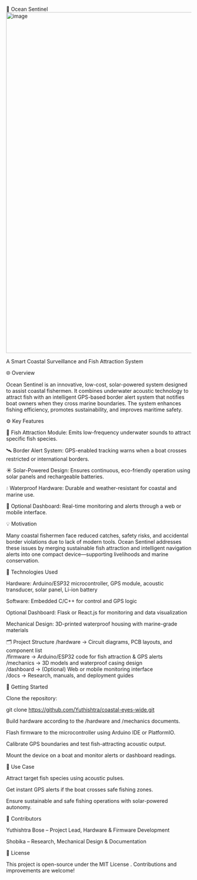 🌊 Ocean Sentinel
<img width="1873" height="926" alt="image" src="https://github.com/user-attachments/assets/b49f07a2-d836-4bdb-8174-314a0bc9ea72" />


A Smart Coastal Surveillance and Fish Attraction System

🌐 Overview

Ocean Sentinel is an innovative, low-cost, solar-powered system designed to assist coastal fishermen. It combines underwater acoustic technology to attract fish with an intelligent GPS-based border alert system that notifies boat owners when they cross marine boundaries. The system enhances fishing efficiency, promotes sustainability, and improves maritime safety.

⚙️ Key Features

🎣 Fish Attraction Module: Emits low-frequency underwater sounds to attract specific fish species.

🛰️ Border Alert System: GPS-enabled tracking warns when a boat crosses restricted or international borders.

☀️ Solar-Powered Design: Ensures continuous, eco-friendly operation using solar panels and rechargeable batteries.

💧 Waterproof Hardware: Durable and weather-resistant for coastal and marine use.

📡 Optional Dashboard: Real-time monitoring and alerts through a web or mobile interface.

💡 Motivation

Many coastal fishermen face reduced catches, safety risks, and accidental border violations due to lack of modern tools. Ocean Sentinel addresses these issues by merging sustainable fish attraction and intelligent navigation alerts into one compact device—supporting livelihoods and marine conservation.

🧰 Technologies Used

Hardware: Arduino/ESP32 microcontroller, GPS module, acoustic transducer, solar panel, Li-ion battery

Software: Embedded C/C++ for control and GPS logic

Optional Dashboard: Flask or React.js for monitoring and data visualization

Mechanical Design: 3D-printed waterproof housing with marine-grade materials

🗂️ Project Structure
/hardware      → Circuit diagrams, PCB layouts, and component list  
/firmware      → Arduino/ESP32 code for fish attraction & GPS alerts  
/mechanics     → 3D models and waterproof casing design  
/dashboard     → (Optional) Web or mobile monitoring interface  
/docs          → Research, manuals, and deployment guides  

🚀 Getting Started

Clone the repository:

git clone https://github.com/Yuthishtra/coastal-eyes-wide.git


Build hardware according to the /hardware and /mechanics documents.

Flash firmware to the microcontroller using Arduino IDE or PlatformIO.

Calibrate GPS boundaries and test fish-attracting acoustic output.

Mount the device on a boat and monitor alerts or dashboard readings.


🧭 Use Case

Attract target fish species using acoustic pulses.

Get instant GPS alerts if the boat crosses safe fishing zones.

Ensure sustainable and safe fishing operations with solar-powered autonomy.

👥 Contributors

Yuthishtra Bose – Project Lead, Hardware & Firmware Development

Shobika – Research, Mechanical Design & Documentation

📜 License

This project is open-source under the MIT License
. Contributions and improvements are welcome!
